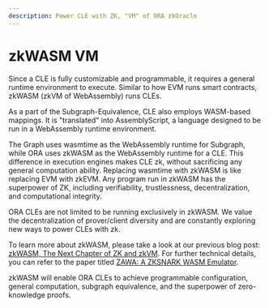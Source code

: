 ```yaml
---
description: Power CLE with ZK, "VM" of ORA zkOracle
---
```


# zkWASM VM

Since a CLE is fully customizable and programmable, it requires a general runtime environment to execute. Similar to how EVM runs smart contracts, zkWASM (zkVM of WebAssembly) runs CLEs.

As a part of the Subgraph-Equivalence, CLE also employs WASM-based mappings. It is "translated" into AssemblyScript, a language designed to be run in a WebAssembly runtime environment.

The Graph uses wasmtime as the WebAssembly runtime for Subgraph, while ORA uses zkWASM as the WebAssembly runtime for a CLE. This difference in execution engines makes CLE zk, without sacrificing any general computation ability. Replacing wasmtime with zkWASM is like replacing EVM with zkEVM. Any program run in zkWASM has the superpower of ZK, including verifiability, trustlessness, decentralization, and computational integrity.

ORA CLEs are not limited to be running exclusively in zkWASM. We value the decentralization of prover/client diversity and are constantly exploring new ways to power CLEs with zk.

To learn more about zkWASM, please take a look at our previous blog post: [zkWASM, The Next Chapter of ZK and zkVM](https://mirror.xyz/orablog.eth/abKqUB4iEJ4kRsGqq8baIFUnhV\_eY-lblmhCrwRm31E). For further technical details, you can refer to the paper titled [ZAWA: A ZKSNARK WASM Emulator](https://jhc.sjtu.edu.cn/\~hongfeifu/manuscriptb.pdf).

zkWASM will enable ORA CLEs to achieve programmable configuration, general computation, subgraph equivalence, and the superpower of zero-knowledge proofs.
